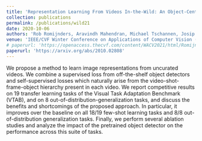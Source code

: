 ```yaml
---
title: 'Representation Learning From Videos In-the-Wild: An Object-Centric Approach'
collection: publications
permalink: /publications/wild21
date: 2020-10-06
authors: 'Rob Romijnders, Aravindh Mahendran, Michael Tschannen, Josip Djolonga, Marvin Ritter, Neil Houlsby, Mario Lucic'
venue: 'IEEE/CVF Winter Conference on Applications of Computer Vision (WACV), 2021'
# paperurl: 'https://openaccess.thecvf.com/content/WACV2021/html/Romijnders_Representation_Learning_From_Videos_In-the-Wild_An_Object-Centric_Approach_WACV_2021_paper.html'
paperurl: 'https://arxiv.org/abs/2010.02808'
---
```


We propose a method to learn image representations from uncurated videos. We combine a supervised loss from off-the-shelf object detectors and self-supervised losses which naturally arise from the video-shot-frame-object hierarchy present in each video. We report competitive results on 19 transfer learning tasks of the Visual Task Adaptation Benchmark (VTAB), and on 8 out-of-distribution-generalization tasks, and discuss the benefits and shortcomings of the proposed approach. In particular, it improves over the baseline on all 18/19 few-shot learning tasks and 8/8 out-of-distribution generalization tasks. Finally, we perform several ablation studies and analyze the impact of the pretrained object detector on the performance across this suite of tasks.

